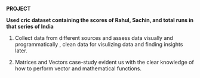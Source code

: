 **PROJECT**

**Used cric dataset containing the scores of Rahul, Sachin, and total runs in that series of India**

1. Collect data from different sources and assess data visually and programmatically , clean data for visulizing data and finding insights later.

2. Matrices and Vectors case-study evident us with the clear knowledge of how to perform vector and mathematical functions.

